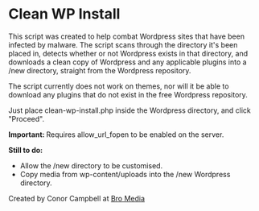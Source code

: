 # Clean WP Install

This script was created to help combat Wordpress sites that have been infected by malware. The script scans through the directory it's been placed in, detects whether or not Wordpress exists in that directory, and downloads a clean copy of Wordpress and any applicable plugins into a /new directory, straight from the Wordpress repository.

The script currently does not work on themes, nor will it be able to download any plugins that do not exist in the free Wordpress repository.

Just place clean-wp-install.php inside the Wordpress directory, and click "Proceed".

<b>Important: </b>Requires allow_url_fopen to be enabled on the server.

<b>Still to do:</b>
<ul>
<li>Allow the /new directory to be customised.</li>
<li>Copy media from wp-content/uploads into the /new Wordpress directory.</li>
</ul>

Created by Conor Campbell at <a href="https://bromedia.co.za">Bro Media</a>
